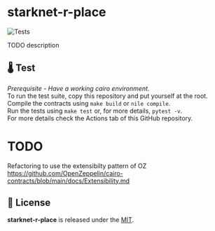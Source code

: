 # starknet-r-place
![Tests]([https://github.com/gaetbout/starknet-r-place/actions/workflows/nile-tests.yml/badge.svg])

TODO description

## 🌡️ Test

*Prerequisite - Have a working cairo environment.*  
To run the test suite, copy this repository and put yourself at the root.  
Compile the contracts using `make build` or `nile compile`.  
Run the tests using `make test` or, for more details, `pytest -v`.   
For more  details check the Actions tab of this GitHub repository.


# TODO
Refactoring to use the extensibilty pattern of OZ  https://github.com/OpenZeppelin/cairo-contracts/blob/main/docs/Extensibility.md
## 📄 License

**starknet-r-place** is released under the [MIT](LICENSE).




